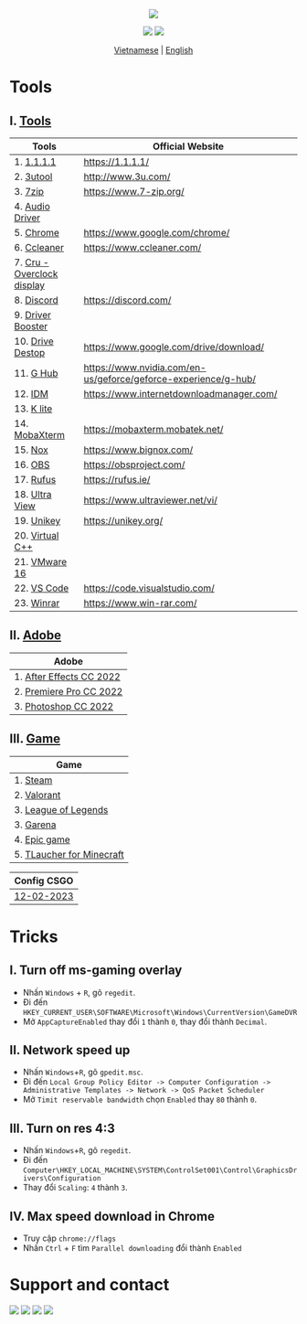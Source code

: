 <p align="center">
	<img src="https://github-readme-stats.vercel.app/api/pin/?username=ngnducnhat&repo=tools-and-trick&theme=dark">
</p>

<p align="center">
    <img src="https://img.shields.io/github/forks/ngnducnhat/tools-and-trick?style=flat-square">
    <img src="https://img.shields.io/github/stars/ngnducnhat/tools-and-trick?color=yellow&style=flat-square">
    
</p>
<p align="center">
    <a href="./README_VI.MD">Vietnamese</a>
    |
    <a href="./README.MD">English</a>
</p>

# Tools

## I. [Tools](https://github.com/ngnducnhat/tools-and-trick/releases/tag/tool)

| Tools                                                                                                                             | Official Website                                               |
| --------------------------------------------------------------------------------------------------------------------------------- | -------------------------------------------------------------- |
| 1. [1.1.1.1](https://github.com/ngnducnhat/tools-and-trick/releases/download/tool/Cloudflare_WARP_Release-x64.msi)                | https://1.1.1.1/                                               |
| 2. [3utool](https://github.com/ngnducnhat/tools-and-trick/releases/download/tool/3uTools_v2.63.003_Setup.exe)                     | http://www.3u.com/                                             |
| 3. [7zip](https://github.com/ngnducnhat/tools-and-trick/releases/download/tool/7zip.exe)                                          | https://www.7-zip.org/                                         |
| 4. [Audio Driver](https://github.com/ngnducnhat/tools-and-trick/releases/download/tool/Audio_Realtek_6.0.1.8378_W10x64_A.zip)     |                                                                |
| 5. [Chrome](https://github.com/ngnducnhat/tools-and-trick/releases/download/tool/ChromeSetup.exe)                                 | https://www.google.com/chrome/                                 |
| 6. [Ccleaner](https://github.com/ngnducnhat/tools-and-trick/releases/download/tool/Ccleansetup588.exe)                            | https://www.ccleaner.com/                                      |
| 7. [Cru - Overclock display](https://github.com/ngnducnhat/tools-and-trick/releases/download/tool/cru-1.5.2.rar)                  |                                                                |
| 8. [Discord](https://github.com/ngnducnhat/tools-and-trick/releases/download/tool/DiscordSetup.exe)                               | https://discord.com/                                           |
| 9. [Driver Booster](https://github.com/ngnducnhat/tools-and-trick/releases/download/tool/Driver.Booster.9.2.0.178.rar)            |                                                                |
| 10. [Drive Destop](https://github.com/ngnducnhat/tools-and-trick/releases/download/tool/GoogleDriveSetup.exe)                     | https://www.google.com/drive/download/                         |
| 11. [G Hub](https://github.com/ngnducnhat/tools-and-trick/releases/download/tool/lghub_installer.exe)                             | https://www.nvidia.com/en-us/geforce/geforce-experience/g-hub/ |
| 12. [IDM](https://github.com/ngnducnhat/tools-and-trick/releases/download/tool/IDM.rar)                                           | https://www.internetdownloadmanager.com/                       |
| 13. [K lite](https://github.com/ngnducnhat/tools-and-trick/releases/download/tool/k-lite-codec-pack-full_1730.exe)                |                                                                |
| 14. [MobaXterm](https://github.com/ngnducnhat/tools-and-trick/releases/download/tool/MobaXterm_Installer_v21.5.zip)               | https://mobaxterm.mobatek.net/                                 |
| 15. [Nox](https://github.com/ngnducnhat/tools-and-trick/releases/download/tool/nox_setup_v7.0.5.0_full_intl.exe)                  | https://www.bignox.com/                                        |
| 16. [OBS](https://github.com/ngnducnhat/tools-and-trick/releases/download/tool/OBS-Studio-28.1.2-Full-Installer-x64.exe)          | https://obsproject.com/                                        |
| 17. [Rufus](https://github.com/ngnducnhat/tools-and-trick/releases/download/tool/rufus-3.21.exe)                                  | https://rufus.ie/                                              |
| 18. [Ultra View](https://github.com/ngnducnhat/tools-and-trick/releases/download/tool/UltraViewer_setup_6.6_vi.exe)               | https://www.ultraviewer.net/vi/                                |
| 19. [Unikey](https://github.com/ngnducnhat/tools-and-trick/releases/download/tool/UniKeyNT.exe)                                   | https://unikey.org/                                            |
| 20. [Virtual C++](https://github.com/ngnducnhat/tools-and-trick/releases/download/tool/VC_redist.x64.exe)                         |                                                                |
| 21. [VMware 16](https://github.com/ngnducnhat/tools-and-trick/releases/download/tool/VMware-workstation-full-16.2.1-18811642.exe) |                                                                |
| 22. [VS Code](https://github.com/ngnducnhat/tools-and-trick/releases/download/tool/VSCodeUserSetup-x64-1.63.1.exe)                | https://code.visualstudio.com/                                 |
| 23. [Winrar](https://github.com/ngnducnhat/tools-and-trick/releases/download/tool/Winrar_x64_6.0.2.zip)                           | https://www.win-rar.com/                                       |

## II. [Adobe](https://github.com/ngnducnhat/tools-and-trick/releases/tag/adobe)

| Adobe                                                                                                                          |
| ------------------------------------------------------------------------------------------------------------------------------ |
| 1. [After Effects CC 2022](https://github.com/ngnducnhat/tools-and-trick/releases/download/adobe/Adobe.After.Effects.2022.exe) |
| 2. [Premiere Pro CC 2022](https://github.com/ngnducnhat/tools-and-trick/releases/download/adobe/Adobe.Premiere.Pro.2022.exe)   |
| 3. [Photoshop CC 2022](https://github.com/ngnducnhat/tools-and-trick/releases/download/adobe/Adobe.Photoshop.2022.exe)         |

## III. [Game](https://github.com/ngnducnhat/tools-and-trick/releases/tag/game)

| Game                                                         |
| ------------------------------------------------------------ |
| 1. [Steam](https://store.steampowered.com/about/)            |
| 2. [Valorant](https://valorant.zing.vn/vi-vn/download)       |
| 3. [League of Legends](https://lienminh.vnggames.com/vi-vn/) |
| 3. [Garena](https://www.garena.vn/gpc)                       |
| 4. [Epic game](https://www.epicgames.com/)                   |
| 5. [TLaucher for Minecraft](https://tlauncher.org/en/)       |

| Config CSGO                                                                                |
| ------------------------------------------------------------------------------------------ |
| [12-02-2023](https://github.com/ngnducnhat/tools-and-trick/releases/download/game/cfg.zip) |

# Tricks

## I. Turn off ms-gaming overlay

-   Nhấn `Windows` + `R`, gõ `regedit`.
-   Đi đến
    `HKEY_CURRENT_USER\SOFTWARE\Microsoft\Windows\CurrentVersion\GameDVR`
-   Mở `AppCaptureEnabled` thay đổi `1` thành `0`, thay đổi thành `Decimal`.

## II. Network speed up

-   Nhấn `Windows`+`R`, gõ `gpedit.msc`.
-   Đi đến `Local Group Policy Editor -> Computer Configuration -> Administrative Templates -> Network -> QoS Packet Scheduler`
-   Mở `Timit reservable bandwidth` chọn `Enabled` thay `80` thành `0`.

## III. Turn on res 4:3

- Nhấn `Windows`+`R`, gõ `regedit`.
- Đi đến `Computer\HKEY_LOCAL_MACHINE\SYSTEM\ControlSet001\Control\GraphicsDrivers\Configuration`
- Thay đổi `Scaling`: `4` thành `3`.

## IV. Max speed download in Chrome

-   Truy cập `chrome://flags`
-   Nhấn `Ctrl` + `F` tìm `Parallel downloading` đổi thành `Enabled`

# Support and contact

<a href="https://bit.ly/3ykbdSS?r=lp"><img src="https://img.shields.io/badge/Facebook-1877F2?style=flat-square&logo=facebook&logoColor=white"></a>
<a href="https://github.com/ngnducnhat"><img src="https://img.shields.io/badge/GitHub-100000?style=flat-square&logo=github&logoColor=white"></a>
<a href="mailto:contactwithme.isme@gmail.com"><img src="https://img.shields.io/badge/Gmail-D14836?style=flat-square&logo=gmail&logoColor=white"></a>
<a href="https://bit.ly/m/perlescent_1"><img src="https://img.shields.io/badge/website-000000?style=flat-square&logo=About.me&logoColor=white"></a>
